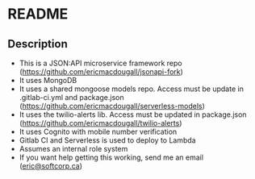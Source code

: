 # README #

## Description
* This is a JSON:API microservice framework repo (https://github.com/ericmacdougall/jsonapi-fork)
* It uses MongoDB 
* It uses a shared mongoose models repo. Access must be update in .gitlab-ci.yml and package.json  (https://github.com/ericmacdougall/serverless-models)
* It uses the twilio-alerts lib. Access must be updated in package.json  (https://github.com/ericmacdougall/twilio-alerts)
* It uses Cognito with mobile number verification
* Gitlab CI and Serverless is used to deploy to Lambda 
* Assumes an internal role system
* If you want help getting this working, send me an email (eric@softcorp.ca)
